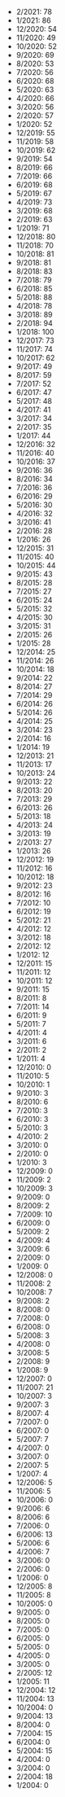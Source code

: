 *  2/2021: 78
*  1/2021: 86
*  12/2020: 54
*  11/2020: 49
*  10/2020: 52
*  9/2020: 69
*  8/2020: 53
*  7/2020: 56
*  6/2020: 68
*  5/2020: 63
*  4/2020: 66
*  3/2020: 56
*  2/2020: 57
*  1/2020: 52
*  12/2019: 55
*  11/2019: 58
*  10/2019: 62
*  9/2019: 54
*  8/2019: 66
*  7/2019: 66
*  6/2019: 68
*  5/2019: 67
*  4/2019: 73
*  3/2019: 68
*  2/2019: 63
*  1/2019: 71
*  12/2018: 80
*  11/2018: 70
*  10/2018: 81
*  9/2018: 81
*  8/2018: 83
*  7/2018: 79
*  6/2018: 85
*  5/2018: 88
*  4/2018: 78
*  3/2018: 89
*  2/2018: 94
*  1/2018: 100
*  12/2017: 73
*  11/2017: 74
*  10/2017: 62
*  9/2017: 49
*  8/2017: 59
*  7/2017: 52
*  6/2017: 47
*  5/2017: 48
*  4/2017: 41
*  3/2017: 34
*  2/2017: 35
*  1/2017: 44
*  12/2016: 32
*  11/2016: 40
*  10/2016: 37
*  9/2016: 36
*  8/2016: 34
*  7/2016: 36
*  6/2016: 29
*  5/2016: 30
*  4/2016: 32
*  3/2016: 41
*  2/2016: 28
*  1/2016: 26
*  12/2015: 31
*  11/2015: 40
*  10/2015: 44
*  9/2015: 43
*  8/2015: 28
*  7/2015: 27
*  6/2015: 24
*  5/2015: 32
*  4/2015: 30
*  3/2015: 31
*  2/2015: 26
*  1/2015: 28
*  12/2014: 25
*  11/2014: 26
*  10/2014: 18
*  9/2014: 22
*  8/2014: 27
*  7/2014: 29
*  6/2014: 26
*  5/2014: 26
*  4/2014: 25
*  3/2014: 23
*  2/2014: 16
*  1/2014: 19
*  12/2013: 21
*  11/2013: 17
*  10/2013: 24
*  9/2013: 22
*  8/2013: 20
*  7/2013: 29
*  6/2013: 26
*  5/2013: 18
*  4/2013: 24
*  3/2013: 19
*  2/2013: 27
*  1/2013: 26
*  12/2012: 19
*  11/2012: 16
*  10/2012: 18
*  9/2012: 23
*  8/2012: 16
*  7/2012: 10
*  6/2012: 19
*  5/2012: 21
*  4/2012: 12
*  3/2012: 18
*  2/2012: 12
*  1/2012: 12
*  12/2011: 15
*  11/2011: 12
*  10/2011: 12
*  9/2011: 15
*  8/2011: 8
*  7/2011: 14
*  6/2011: 9
*  5/2011: 7
*  4/2011: 4
*  3/2011: 6
*  2/2011: 2
*  1/2011: 4
*  12/2010: 0
*  11/2010: 5
*  10/2010: 1
*  9/2010: 3
*  8/2010: 6
*  7/2010: 3
*  6/2010: 3
*  5/2010: 3
*  4/2010: 2
*  3/2010: 0
*  2/2010: 0
*  1/2010: 3
*  12/2009: 0
*  11/2009: 2
*  10/2009: 3
*  9/2009: 0
*  8/2009: 2
*  7/2009: 10
*  6/2009: 0
*  5/2009: 2
*  4/2009: 4
*  3/2009: 6
*  2/2009: 0
*  1/2009: 0
*  12/2008: 0
*  11/2008: 2
*  10/2008: 7
*  9/2008: 2
*  8/2008: 0
*  7/2008: 0
*  6/2008: 0
*  5/2008: 3
*  4/2008: 0
*  3/2008: 5
*  2/2008: 9
*  1/2008: 9
*  12/2007: 0
*  11/2007: 21
*  10/2007: 3
*  9/2007: 3
*  8/2007: 4
*  7/2007: 0
*  6/2007: 0
*  5/2007: 7
*  4/2007: 0
*  3/2007: 0
*  2/2007: 5
*  1/2007: 4
*  12/2006: 5
*  11/2006: 5
*  10/2006: 0
*  9/2006: 6
*  8/2006: 6
*  7/2006: 0
*  6/2006: 13
*  5/2006: 6
*  4/2006: 7
*  3/2006: 0
*  2/2006: 0
*  1/2006: 0
*  12/2005: 8
*  11/2005: 8
*  10/2005: 0
*  9/2005: 0
*  8/2005: 0
*  7/2005: 0
*  6/2005: 0
*  5/2005: 0
*  4/2005: 0
*  3/2005: 0
*  2/2005: 12
*  1/2005: 11
*  12/2004: 12
*  11/2004: 13
*  10/2004: 0
*  9/2004: 13
*  8/2004: 0
*  7/2004: 15
*  6/2004: 0
*  5/2004: 15
*  4/2004: 0
*  3/2004: 0
*  2/2004: 18
*  1/2004: 0